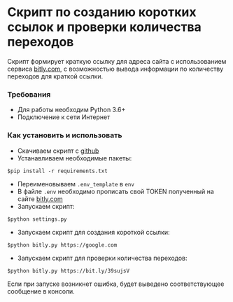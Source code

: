 # Скрипт по созданию коротких ссылок и проверки количества переходов
Скрипт формирует краткую ссылку для адреса сайта с использованием сервиса [bitly.com](https://bitly.com), с возможностью вывода информации по количеству переходов для краткой ссылки.


### Требования
- Для работы необходим Python 3.6+
- Подключение к сети Интернет

### Как установить и использовать
- Скачиваем скрипт с [github](https://github.com/dumbturtle/api2)
- Устанавливаем необходимые пакеты: 

```$pip install -r requirements.txt```
- Переименовываем `.env_template` в `env`
- В файле `.env` необходимо прописать свой TOKEN полученный на сайте [bitly.com](https://bitly.com) 
- Запускаем скрипт:  

```$python settings.py```
- Запускаем скрипт для создания короткой ссылки:  

```$python bitly.py https://google.com``` 
- Запускаем скрипт для проверки количества переходов: 

```$python bitly.py https://bit.ly/39sujsV```

Если при запуске возникнет ошибка, будет выведено соответствующее сообщение в консоли.